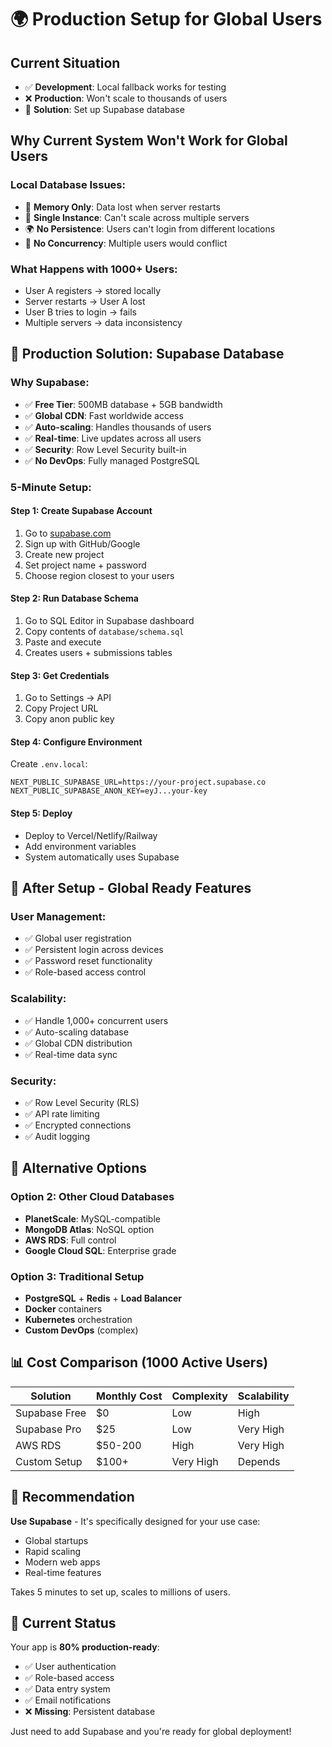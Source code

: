 # 🌍 Production Setup for Global Users

## Current Situation
- ✅ **Development**: Local fallback works for testing
- ❌ **Production**: Won't scale to thousands of users
- 🎯 **Solution**: Set up Supabase database

## Why Current System Won't Work for Global Users

### **Local Database Issues:**
- 📱 **Memory Only**: Data lost when server restarts
- 🔄 **Single Instance**: Can't scale across multiple servers
- 🌍 **No Persistence**: Users can't login from different locations
- 👥 **No Concurrency**: Multiple users would conflict

### **What Happens with 1000+ Users:**
- User A registers → stored locally
- Server restarts → User A lost
- User B tries to login → fails
- Multiple servers → data inconsistency

## 🚀 Production Solution: Supabase Database

### **Why Supabase:**
- ✅ **Free Tier**: 500MB database + 5GB bandwidth
- ✅ **Global CDN**: Fast worldwide access
- ✅ **Auto-scaling**: Handles thousands of users
- ✅ **Real-time**: Live updates across all users
- ✅ **Security**: Row Level Security built-in
- ✅ **No DevOps**: Fully managed PostgreSQL

### **5-Minute Setup:**

#### Step 1: Create Supabase Account
1. Go to [supabase.com](https://supabase.com)
2. Sign up with GitHub/Google
3. Create new project
4. Set project name + password
5. Choose region closest to your users

#### Step 2: Run Database Schema
1. Go to SQL Editor in Supabase dashboard
2. Copy contents of `database/schema.sql`
3. Paste and execute
4. Creates users + submissions tables

#### Step 3: Get Credentials
1. Go to Settings → API
2. Copy Project URL
3. Copy anon public key

#### Step 4: Configure Environment
Create `.env.local`:
```env
NEXT_PUBLIC_SUPABASE_URL=https://your-project.supabase.co
NEXT_PUBLIC_SUPABASE_ANON_KEY=eyJ...your-key
```

#### Step 5: Deploy
- Deploy to Vercel/Netlify/Railway
- Add environment variables
- System automatically uses Supabase

## 🎯 After Setup - Global Ready Features

### **User Management:**
- ✅ Global user registration
- ✅ Persistent login across devices
- ✅ Password reset functionality
- ✅ Role-based access control

### **Scalability:**
- ✅ Handle 1,000+ concurrent users
- ✅ Auto-scaling database
- ✅ Global CDN distribution
- ✅ Real-time data sync

### **Security:**
- ✅ Row Level Security (RLS)
- ✅ API rate limiting
- ✅ Encrypted connections
- ✅ Audit logging

## 🌟 Alternative Options

### **Option 2: Other Cloud Databases**
- **PlanetScale**: MySQL-compatible
- **MongoDB Atlas**: NoSQL option
- **AWS RDS**: Full control
- **Google Cloud SQL**: Enterprise grade

### **Option 3: Traditional Setup**
- **PostgreSQL** + **Redis** + **Load Balancer**
- **Docker** containers
- **Kubernetes** orchestration
- **Custom DevOps** (complex)

## 📊 Cost Comparison (1000 Active Users)

| Solution | Monthly Cost | Complexity | Scalability |
|----------|-------------|-------------|-------------|
| Supabase Free | $0 | Low | High |
| Supabase Pro | $25 | Low | Very High |
| AWS RDS | $50-200 | High | Very High |
| Custom Setup | $100+ | Very High | Depends |

## 🎯 Recommendation

**Use Supabase** - It's specifically designed for your use case:
- Global startups
- Rapid scaling
- Modern web apps
- Real-time features

Takes 5 minutes to set up, scales to millions of users.

## 🚨 Current Status

Your app is **80% production-ready**:
- ✅ User authentication
- ✅ Role-based access
- ✅ Data entry system
- ✅ Email notifications
- ❌ **Missing**: Persistent database

Just need to add Supabase and you're ready for global deployment!
